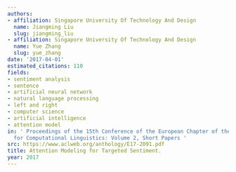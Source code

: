 ```yaml
---
authors:
- affiliation: Singapore University Of Technology And Design
  name: Jiangming Liu
  slug: jiangming_liu
- affiliation: Singapore University Of Technology And Design
  name: Yue Zhang
  slug: yue_zhang
date: '2017-04-01'
estimated_citations: 110
fields:
- sentiment analysis
- sentence
- artificial neural network
- natural language processing
- left and right
- computer science
- artificial intelligence
- attention model
in: ' Proceedings of the 15th Conference of the European Chapter of the Association
  for Computational Linguistics: Volume 2, Short Papers '
src: https://www.aclweb.org/anthology/E17-2091.pdf
title: Attention Modeling for Targeted Sentiment.
year: 2017
---
```

